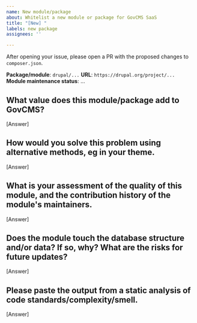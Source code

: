 ```yaml
---
name: New module/package
about: Whitelist a new module or package for GovCMS SaaS
title: "[New] "
labels: new package
assignees: ''

---
```


After opening your issue, please open a PR with the proposed changes to `composer.json`.

**Package/module**: `drupal/...`
**URL**: `https://drupal.org/project/...`
**Module maintenance status**: ...

## What value does this module/package add to GovCMS?
[Answer]

## How would you solve this problem using alternative methods, eg in your theme.
[Answer]

## What is your assessment of the quality of this module, and the contribution history of the module's maintainers.
[Answer]

## Does the module touch the database structure and/or data? If so, why? What are the risks for future updates?
[Answer]

## Please paste the output from a static analysis of code standards/complexity/smell. 
[Answer]
